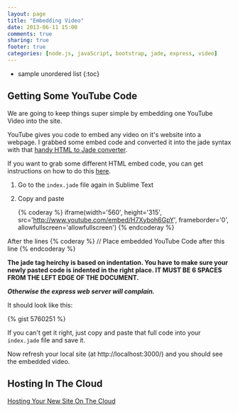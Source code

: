 ```yaml
---
layout: page
title: "Embedding Video"
date: 2013-06-11 15:00
comments: true
sharing: true
footer: true
categories: [node.js, javaScript, bootstrap, jade, express, video]
---
```


* sample unordered list
{:toc}

## Getting Some YouTube Code

We are going to keep things super simple by embedding one YouTube Video
into the site.

YouTube gives you code to embed any video on it's website into a webpage.
I grabbed some embed code and converted it into the jade syntax with that [handy HTML to Jade converter](http://html2jade.aaron-powell.com/).

If you want to grab some different HTML embed code,
you can get instructions on how to do this
[here](http://www.htmlgoodies.com/tutorials/web_graphics/article.php/3480061/How-To-Add-a-YouTube-Video-to-Your-Web-Site.htm).

 1. Go to the `index.jade` file again in Sublime Text
 2. Copy and paste

    {% coderay %}
    iframe(width='560', height='315', src='http://www.youtube.com/embed/H7Xyboh6GpY', frameborder='0', allowfullscreen='allowfullscreen')
    {% endcoderay %}

After the lines
    {% coderay %}
    //
       Place embedded YouTube Code after this line
    {% endcoderay %}

<i class="icon-exclamation-sign bg_red_icon" markdown="0"> </i> **The jade tag heirchy is based on
indentation.  You have to make sure your newly pasted code is indented in the right place. IT MUST BE
6 SPACES FROM THE LEFT EDGE OF THE DOCUMENT.**

***Otherwise the express web server will complain.***

It should look like this:

{% gist 5760251 %}

If you can't get it right, just copy and paste that full code into your `index.jade` file and save it.

Now refresh your local site (at http://localhost:3000/) and you should see the embedded video.

## Hosting In The Cloud
[Hosting Your New Site On The Cloud](/heroku/)